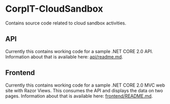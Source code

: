 # CorpIT-CloudSandbox
Contains source code related to cloud sandbox activities.

## API
Currently this contains working code for a sample .NET CORE 2.0 API. Information about that is available here: [api/readme.md](api/readme.md).

## Frontend
Currently this contains working code for a sample .NET CORE 2.0 MVC web site with Razor Views. This consumes the API and displays the data on two pages. Information about that is available here: [frontend/README.md](frontend/README.md). 
